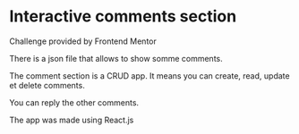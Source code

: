 # Interactive comments section

Challenge provided by Frontend Mentor

There is a json file that allows to show somme comments.

The comment section is a CRUD app. It means you can create, read, update et delete comments.

You can reply the other comments.

The app was made using React.js





